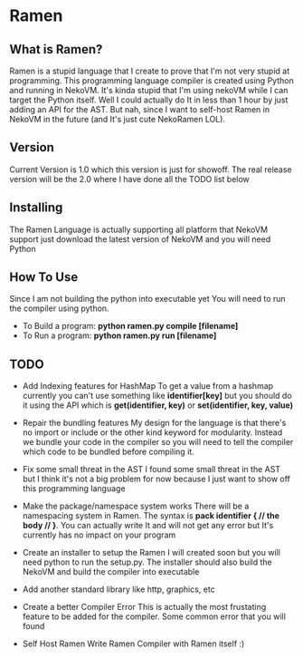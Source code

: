 # Ramen
## What is Ramen?
Ramen is a stupid language that I create to prove that I'm not very stupid at programming. This programming language compiler is created using Python and running in NekoVM. It's kinda stupid that I'm using nekoVM while I can target the Python itself. Well I could actually do It in less than 1 hour by just adding an API for the AST. But nah, since I want to self-host Ramen in NekoVM in the future (and It's just cute NekoRamen LOL).

## Version
Current Version is 1.0 which this version is just for showoff. The real release version will be the 2.0 where I have done all the TODO list below

## Installing
The Ramen Language is actually supporting all platform that NekoVM support just download the latest version of NekoVM and you will need Python

## How To Use
Since I am not building the python into executable yet You will need to run the compiler using python.
- To Build a program: **python ramen.py compile [filename]**
- To Run a program: **python ramen.py run [filename]**

## TODO
- Add Indexing features for HashMap
	To get a value from a hashmap currently you can't use something like **identifier[key]** but you should do it using the API which is **get(identifier, key)** or **set(identifier, key, value)**

- Repair the bundling features
	My design for the language is that there's no import or include or the other kind keyword for modularity. Instead we bundle your code in the compiler so you will need to tell the compiler which code to be bundled before compiling it.

- Fix some small threat in the AST
	I found some small threat in the AST but I think it's not a big problem for now because I just want to show off this programming language

- Make the package/namespace system works
	There will be a namespacing system in Ramen. The syntax is **pack identifier { // the body // }**. 
	You can actually write It and will not get any error but It's currently has no impact on your program

- Create an installer to setup the Ramen
	I will created soon but you will need python to run the setup.py. The installer should also build the NekoVM and build the compiler into executable

- Add another standard library like http, graphics, etc

- Create a better Compiler Error
	This is actually the most frustating feature to be added for the compiler. Some common error that you will found

- Self Host Ramen
	Write Ramen Compiler with Ramen itself :)